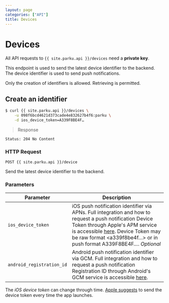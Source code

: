 ```yaml
---
layout: page
categories: ["API"]
title: Devices
---
```


# Devices

All API requests to `{{ site.parku.api }}/devices` need a __private key__.

This endpoint is used to send the latest device identifier to the backend. The device identifier is used to send push notifications.

Only the creation of identifiers is allowed. Retrieving is permitted.

## Create an identifier

```sh
$ curl {{ site.parku.api }}/devices \
    -u 098f6bcd4621d373cade4e832627b4f6:parku \
    -d ios_device_token=A339F8BE4F…
```

> Response

```nginx
Status: 204 No Content
```

### HTTP Request

`POST {{ site.parku.api }}/device`

Send the latest device identifier to the backend.

### Parameters

Parameter      | Description
---            | ---
`ios_device_token`| iOS push notification identifier via APNs. Full integration and how to request a push notification Device Token through Apple's APM service is accessible [here](https://developer.apple.com/library/mac/documentation/NetworkingInternet/Conceptual/RemoteNotificationsPG/Introduction.html). Device Token may be raw format <a339f8be4f…> or in push format A339F8BE4F…. _Optional_
`android_registration_id` | Android push notification identifier via GCM. Full integration and how to request a push notification Registration ID through Android's GCM service is accessible [here](http://developer.android.com/google/gcm/gs.html).

The _iOS device token_ can change through time. [Apple suggests](https://developer.apple.com/library/ios/documentation/NetworkingInternet/Conceptual/RemoteNotificationsPG/Chapters/IPhoneOSClientImp.html#//apple_ref/doc/uid/TP40008194-CH103-SW2) to send the device token every time the app launches.
